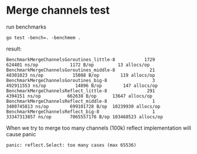 # Merge channels test

run benchmarks
```shell
go test -bench=. -benchmem .
```
result:
```shell
BenchmarkMergeChannelsGoroutines_little-8           1729            624401 ns/op            1172 B/op         13 allocs/op
BenchmarkMergeChannelsGoroutines_middle-8             21          48301023 ns/op           15088 B/op        119 allocs/op
BenchmarkMergeChannelsGoroutines_big-8                 3         492911553 ns/op           14896 B/op        147 allocs/op
BenchmarkMergeChannelsReflect_little-8               291           4394151 ns/op          662638 B/op      13647 allocs/op
BenchmarkMergeChannelsReflect_middle-8                 1        3400745813 ns/op        699101728 B/op  10239930 allocs/op
BenchmarkMergeChannelsReflect_big-8                    1        33347313857 ns/op       7065557176 B/op 103468523 allocs/op

```


When we try to merge too many channels (100k) reflect implementation will cause panic
```shell
panic: reflect.Select: too many cases (max 65536)
```